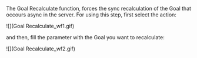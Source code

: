 The Goal Recalculate function, forces the sync recalculation of the Goal that occours async in the server.
For using this step, first select the action:

![](Goal Recalculate_wf1.gif)

and then, fill the parameter with the Goal you want to recalculate:

![](Goal Recalculate_wf2.gif)
